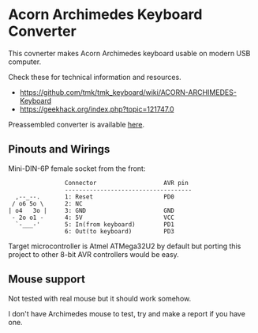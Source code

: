 Acorn Archimedes Keyboard Converter
===================================
This covnerter makes Acorn Archimedes keyboard usable on modern USB computer.

Check these for technical information and resources.

- https://github.com/tmk/tmk_keyboard/wiki/ACORN-ARCHIMEDES-Keyboard
- https://geekhack.org/index.php?topic=121747.0


Preassembled converter is available [here](https://geekhack.org/index.php?topic=72052.0).


Pinouts and Wirings
-------------------
Mini-DIN-6P female socket from the front:

                    Connector                   AVR pin
                    ------------------------------------
      ,--_--.       1: Reset                    PD0
     / o6 5o \      2: NC
    | o4   3o |     3: GND                      GND
     - 2o o1 -      4: 5V                       VCC
      `-___-'       5: In(from keyboard)        PD1
                    6: Out(to keyboard)         PD3

Target microcontroller is Atmel ATMega32U2 by default but porting this project to other 8-bit AVR controllers would be easy.


Mouse support
-------------
Not tested with real mouse but it should work somehow.

I don't have Archimedes mouse to test, try and make a report if you have one.
